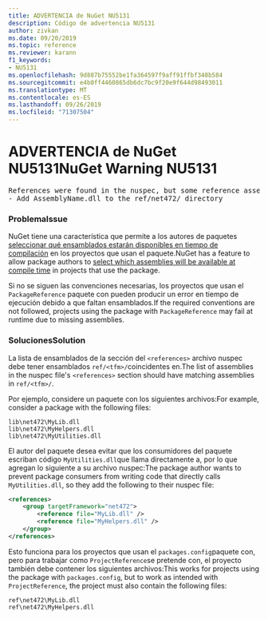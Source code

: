 ```yaml
---
title: ADVERTENCIA de NuGet NU5131
description: Código de advertencia NU5131
author: zivkan
ms.date: 09/20/2019
ms.topic: reference
ms.reviewer: karann
f1_keywords:
- NU5131
ms.openlocfilehash: 9d887b75552be1fa364597f9aff91ffbf348b584
ms.sourcegitcommit: e4b0ff4460865db6dc7bc9f20e9f644d98493011
ms.translationtype: MT
ms.contentlocale: es-ES
ms.lasthandoff: 09/26/2019
ms.locfileid: "71307504"
---
```

# <a name="nuget-warning-nu5131"></a><span data-ttu-id="af64a-103">ADVERTENCIA de NuGet NU5131</span><span class="sxs-lookup"><span data-stu-id="af64a-103">NuGet Warning NU5131</span></span>

<pre>References were found in the nuspec, but some reference assemblies were not found in both the nuspec and ref folder. Add the following reference assemblies:
- Add AssemblyName.dll to the ref/net472/ directory</pre>

### <a name="issue"></a><span data-ttu-id="af64a-104">Problema</span><span class="sxs-lookup"><span data-stu-id="af64a-104">Issue</span></span>

<span data-ttu-id="af64a-105">NuGet tiene una característica que permite a los autores de paquetes [seleccionar qué ensamblados estarán disponibles en tiempo de compilación](https://docs.microsoft.com/en-gb/nuget/create-packages/select-assemblies-referenced-by-projects) en los proyectos que usan el paquete.</span><span class="sxs-lookup"><span data-stu-id="af64a-105">NuGet has a feature to allow package authors to [select which assemblies will be available at compile time](https://docs.microsoft.com/en-gb/nuget/create-packages/select-assemblies-referenced-by-projects) in projects that use the package.</span></span>

<span data-ttu-id="af64a-106">Si no se siguen las convenciones necesarias, los proyectos que usan el `PackageReference` paquete con pueden producir un error en tiempo de ejecución debido a que faltan ensamblados.</span><span class="sxs-lookup"><span data-stu-id="af64a-106">If the required conventions are not followed, projects using the package with `PackageReference` may fail at runtime due to missing assemblies.</span></span>

### <a name="solution"></a><span data-ttu-id="af64a-107">Soluciones</span><span class="sxs-lookup"><span data-stu-id="af64a-107">Solution</span></span>

<span data-ttu-id="af64a-108">La lista de ensamblados de la sección del `<references>` archivo nuspec debe tener ensamblados `ref/<tfm>/`coincidentes en.</span><span class="sxs-lookup"><span data-stu-id="af64a-108">The list of assemblies in the nuspec file's `<references>` section should have matching assemblies in `ref/<tfm>/`.</span></span>

<span data-ttu-id="af64a-109">Por ejemplo, considere un paquete con los siguientes archivos:</span><span class="sxs-lookup"><span data-stu-id="af64a-109">For example, consider a package with the following files:</span></span>

```text
lib\net472\MyLib.dll
lib\net472\MyHelpers.dll
lib\net472\MyUtilities.dll
```

<span data-ttu-id="af64a-110">El autor del paquete desea evitar que los consumidores del paquete escriban código `MyUtilities.dll`que llama directamente a, por lo que agregan lo siguiente a su archivo nuspec:</span><span class="sxs-lookup"><span data-stu-id="af64a-110">The package author wants to prevent package consumers from writing code that directly calls `MyUtilities.dll`, so they add the following to their nuspec file:</span></span>

```xml
<references>
    <group targetFramework="net472">
        <reference file="MyLib.dll" />
        <reference file="MyHelpers.dll" />
    </group>
</references>
```

<span data-ttu-id="af64a-111">Esto funciona para los proyectos que usan el `packages.config`paquete con, pero para trabajar como `ProjectReference`se pretende con, el proyecto también debe contener los siguientes archivos:</span><span class="sxs-lookup"><span data-stu-id="af64a-111">This works for projects using the package with `packages.config`, but to work as intended with `ProjectReference`, the project must also contain the following files:</span></span>

```text
ref\net472\MyLib.dll
ref\net472\MyHelpers.dll
```
